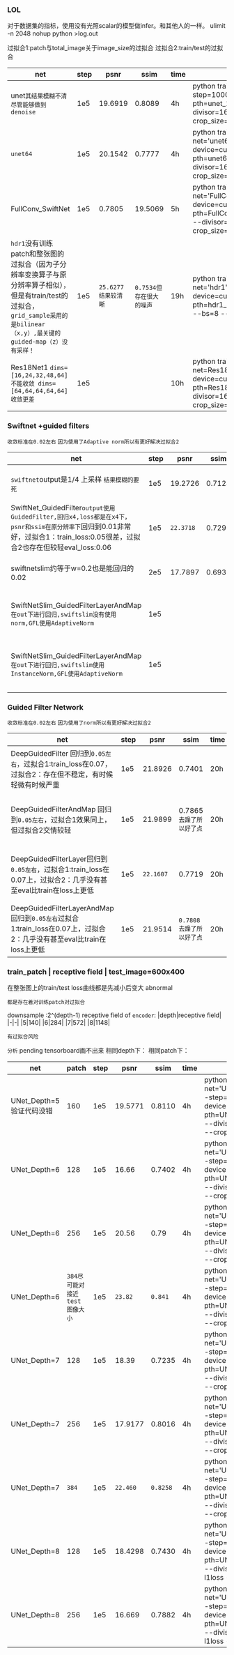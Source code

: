 ### LOL 

对于数据集的指标，使用没有光照scalar的模型做infer。和其他人的一样。
ulimit -n 2048
nohup python >log.out

过拟合1:patch与total_image关于image_size的过拟合
过拟合2:train/test的过拟合

|net|step|psnr|ssim|time|line|
|-|-|-|-|-|-|
|unet`其结果模糊不清尽管能够做到denoise`|1e5|19.6919|0.8089|4h|python train.py --net='unet' --step=100000 --pth=unet_160p_1e5_l1 --divisor=16 --bs=8 --l1loss --crop_size=160|
|`unet64`|1e5|20.1542|0.7777|4h|python train_tensorboard.py --net='unet64' --step=100000 --device=cuda:0 --pth=unet64_160p_1e5_l1 --divisor=16 --bs=8 --l1loss --crop_size=160|
|FullConv_SwiftNet|1e5|0.7805|19.5069|5h|python train_tensorboard.py --net='FullConv_SwiftNet' --device=cuda:0 --step=100000 --pth=FullConv_SwiftNet_160p_1e5_l1 --divisor=32 --bs=8 --l1loss --crop_size=160 --lr=0.0004|
|`hdr1`没有训练patch和整张图的过拟合（因为子分辨率变换算子与原分辨率算子相似），但是有train/test的过拟合，`grid_sample采用的是bilinear（x,y）,最关键的guided-map（z）没有采样！`|1e5|`25.6277结果较清晰`|`0.7534但存在很大的噪声`|19h|python train_tensorboard.py --net='hdr1' --step=100000 --device=cuda:0 --pth=hdr1_384p_1e5_l1 --divisor=1 --bs=8 --l1loss --crop_size=384|
|Res18Net1 `dims=[16,24,32,48,64]不能收敛 dims=[64,64,64,64,64]收敛更差`|1e5|||10h|python train_tensorboard.py --net=Res18Net1 --step=100000 --device=cuda:0 --pth=Res18Net1_384p_1e5_l1 --divisor=16 --bs=8 --l1loss --crop_size=384|


### Swiftnet +guided filters

`收敛标准在0.02左右`
`因为使用了Adaptive norm所以有更好解决过拟合2`

|net|step|psnr|ssim|time|line|
|-|-|-|-|-|-|
|`swiftnet`output是1/4 上采样 `结果模糊的要死`|1e5|19.2726|0.7124|8h|python train_tensorboard.py --net='swiftnet' --device=cuda:0 --step=100000 --pth=swiftnet_160p_1e5_l1 --divisor=32 --bs=8 --l1loss --crop_size=160 --lr=0.0004|
|SwiftNet_GuidedFilter`output使用GuidedFilter,回归x4,loss都是在x4下，psnr和ssim在原分辨率下`回归到0.01非常好，过拟合1：train_loss:0.05很差，过拟合2也存在但较轻eval_loss:0.06|1e5|`22.3718`|0.7298|18h|python gf_train_tensorboard.py --net=SwiftNet_GuidedFilter --device=cuda:1 --step=100000 --pth=SwiftNet_GuidedFilter_384p_1e5_l1 --divisor=32 --bs=8 --l1loss --crop_size=384 --lr=0.0004|
|swiftnetslim约等于w=0.2也是能回归的0.02|2e5|17.7897|0.6939|3h|python train_tensorboard.py --net='swiftnetslim' --device=cuda:0 --step=200000 --pth=swiftnetslim_160p_2e5_l1 --divisor=32 --bs=8 --l1loss --crop_size=160 --lr=0.0004|
|SwiftNetSlim_GuidedFilterLayerAndMap`在out下进行回归,swiftslim没有使用norm,GFL使用AdaptiveNorm`|1e5|||18h|python gfl_train_tensorboard.py --net=SwiftNetSlim_GuidedFilterLayerAndMap --device=cuda:0 --step=100000 --pth=SwiftNetSlim_GuidedFilterLayerAndMap_384p_1e5_l1 --divisor=32 --bs=8 --l1loss --crop_size=384 --lr=0.0004|
|SwiftNetSlim_GuidedFilterLayerAndMap`在out下进行回归,swiftslim使用InstanceNorm,GFL使用AdaptiveNorm`|1e5|||18h|python gfl_train_tensorboard.py --net=SwiftNetSlim_GuidedFilterLayerAndMap --device=cuda:0 --step=100000 --pth=SwiftNetSlim_GuidedFilterLayerAndMap_384p_1e5_l1_IN --divisor=32 --bs=8 --l1loss --crop_size=384 --lr=0.0004 --norm|




### Guided Filter Network

`收敛标准在0.02左右`
`因为使用了norm所以有更好解决过拟合2`

|net|step|psnr|ssim|time|line|
|-|-|-|-|-|-|
|DeepGuidedFilter 回归到`0.05左右`，过拟合1:train_loss在0.07，过拟合2：存在但不稳定，有时候轻微有时候严重|1e5|21.8926|0.7401|20h|python train_tensorboard.py --net=DeepGuidedFilter --step=100000 --device=cuda:0 --pth=DeepGuidedFilter_384p_1e5_l1_025 --divisor=1 --bs=8 --l1loss --crop_size=384 --scale_factor=0.25|
|DeepGuidedFilterAndMap 回归到`0.05左右`，过拟合1效果同上，但过拟合2交情较轻|1e5|21.9899|0.7865`去躁了所以好了点`|20h|python train_tensorboard.py --net=DeepGuidedFilterAndMap --step=100000 --device=cuda:1 --pth=DeepGuidedFilterAndMap_384p_1e5_l1_025 --divisor=1 --bs=8 --l1loss --crop_size=384 --scale_factor=0.25|
|DeepGuidedFilterLayer回归到`0.05左右`，过拟合1:train_loss在0.07上，过拟合2：几乎没有甚至eval比train在loss上更低|1e5|`22.1607`|0.7719|20h|python train_tensorboard.py --net=DeepGuidedFilterLayer --step=100000 --device=cuda:0 --pth=DeepGuidedFilterLayer_384p_1e5_l1_025 --divisor=1 --bs=8 --l1loss --crop_size=384 --scale_factor=0.25|
|DeepGuidedFilterLayerAndMap回归到`0.05左右`过拟合1:train_loss在0.07上，过拟合2：几乎没有甚至eval比train在loss上更低|1e5|21.9514|`0.7808去躁了所以好了点`|20h|python train_tensorboard.py --net=DeepGuidedFilterLayerAndMap --step=100000 --device=cuda:1 --pth=DeepGuidedFilterLayerAndMap_384p_1e5_l1_025 --divisor=1 --bs=8 --l1loss --crop_size=384 --scale_factor=0.25|

### train_patch  | receptive field | test_image=600x400


在整张图上的train/test loss曲线都是先减小后变大 abnormal

`都是存在着对训练patch对过拟合`

downsample :2^(depth-1)
receptive field of `encoder`:
|depth|receptive field|
|-|-|
|5|140|
|6|284|
|7|572|
|8|1148|

`有过拟合风险`

`分析` pending tensorboard画不出来
相同depth下：
相同patch下：

|net|patch|step|psnr|ssim|time|line|
|-|-|-|-|-|-|-|
|UNet_Depth=5 验证代码没错|160|1e5|19.5771|0.8110|4h|python train_tensorboard.py --net='UNet_Depth' --depth=5 --step=100000 --device=cuda:0 --pth=UNet_Depth5_160p_1e5_l1 --divisor=16 --bs=8 --l1loss --crop_size=160|
|UNet_Depth=6|128|1e5|16.66|0.7402|4h|python train_tensorboard.py --net='UNet_Depth' --depth=6 --step=100000 --device=cuda:0 --pth=UNet_Depth6_128p_1e5_l1 --divisor=32 --bs=8 --l1loss --crop_size=128|
|UNet_Depth=6|256|1e5|20.56| 0.79|4h|python train_tensorboard.py --net='UNet_Depth' --depth=6 --step=100000 --device=cuda:0 --pth=UNet_Depth6_256p_1e5_l1 --divisor=32 --bs=8 --l1loss --crop_size=256|
|UNet_Depth=6|`384尽可能对接近test图像大小`|1e5|`23.82`|`0.841`|4h|python train_tensorboard.py --net='UNet_Depth' --depth=6 --step=100000 --device=cuda:0 --pth=UNet_Depth6_384p_1e5_l1 --divisor=32 --bs=8 --l1loss --crop_size=384|
|UNet_Depth=7|128|1e5|18.39|0.7235|4h|python train_tensorboard.py --net='UNet_Depth' --depth=7 --step=100000 --device=cuda:0 --pth=UNet_Depth7_128p_1e5_l1 --divisor=64 --bs=8 --l1loss --crop_size=128|
|UNet_Depth=7|256|1e5|17.9177|0.8016|4h|python train_tensorboard.py --net='UNet_Depth' --depth=7 --step=100000 --device=cuda:0 --pth=UNet_Depth7_256p_1e5_l1 --divisor=64 --bs=8 --l1loss --crop_size=256|
|UNet_Depth=7|`384`|1e5|`22.460`|`0.8258`|4h|python train_tensorboard.py --net='UNet_Depth' --depth=7 --step=100000 --device=cuda:0 --pth=UNet_Depth7_384p_1e5_l1 --divisor=64 --bs=8 --l1loss --crop_size=384|
|UNet_Depth=8|128|1e5|18.4298|0.7430|4h|python train_tensorboard.py --net='UNet_Depth' --depth=8 --step=100000 --device=cuda:0 --pth=UNet_Depth8_128p_1e5_l1 --divisor=128 --bs=8 --l1loss --crop_size=128|
|UNet_Depth=8|256|1e5|16.669|0.7882|4h|python train_tensorboard.py --net='UNet_Depth' --depth=8 --step=100000 --device=cuda:0 --pth=UNet_Depth8_256p_1e5_l1 --divisor=128 --bs=8 --l1loss --crop_size=256|

